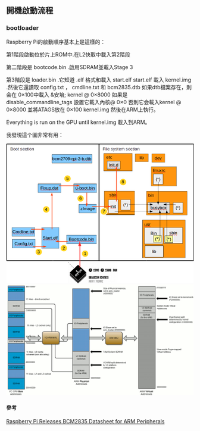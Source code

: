 ## 開機啟動流程

### bootloader
Raspberry Pi的啟動順序基本上是這樣的：

第1階段啟動位於片上ROM中.在L2快取中載入第2階段

第二階段是 bootcode.bin .啟用S​​DRAM並載入Stage 3

第3階段是 loader.bin .它知道 .elf   格式和載入 start.elf start.elf   載入 kernel.img .然後它還讀取 config.txt ， cmdline.txt   和 bcm2835.dtb 如果dtb檔案存在，則会在 0×100中載入   &安培; kernel @ 0×8000 如果是 disable_commandline_tags   設置它載入內核@ 0×0 否則它会載入kernel @ 0×8000   並將ATAGS放在 0×100 kernel.img   然後在ARM上執行。

Everything is run on the GPU until kernel.img   載入到ARM。

我發現這个圖非常有用：

![asd](documents/images/004.png)
![asd](documents/images/BCM2835-Memory-Map-Large.png)

#### 參考
[Raspberry Pi Releases BCM2835 Datasheet for ARM Peripherals](https://www.cnx-software.com/2012/02/07/raspberry-pi-releases-bcm2835-datasheet-for-arm-peripherals/) 